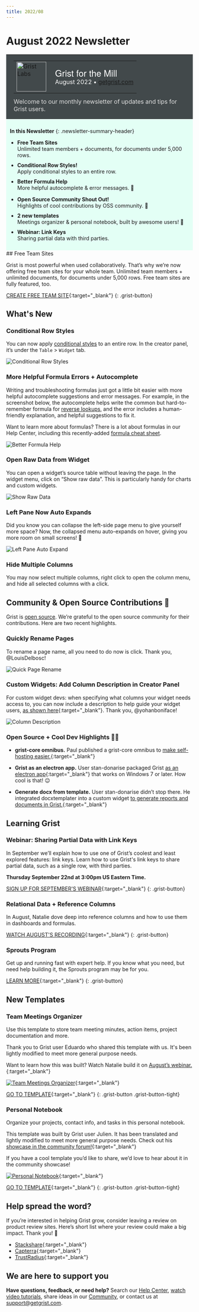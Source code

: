 ```yaml
---
title: 2022/08
---
```


# August 2022 Newsletter

<style>
  /* restore some poorly overridden defaults */
  .newsletter-header .table {
    background-color: initial;
    border: initial;
  }
  .newsletter-header .table > tbody > tr > td {
    padding: initial;
    border: initial;
    vertical-align: initial;
  }
  .newsletter-header img.header-img {
    padding: initial;
    max-width: initial;
    display: initial;
    padding: initial;
    line-height: initial;
    background-color: initial;
    border: initial;
    border-radius: initial;
    margin: initial;
  }

  /* copy newsletter styles, with a prefix for sufficient specificity */
  .newsletter-header .header {
    border: none;
    padding: 0;
    margin: 0;
  }
  .newsletter-header table > tbody > tr > td.header-image {
    width: 80px;
    padding-right: 16px;
  }
  .newsletter-header table > tbody > tr > td.header-text {
    background-color: #42494B;
    padding: 16px 20px;
  }
  .newsletter-header table.header-top {
    border: none;
    padding: 0;
    margin: 0;
    width: 100%;
  }
  .header-title {
    font-family: Helvetica Neue, Helvetica, Arial, sans-serif;
    font-size: 24px;
    line-height: 28px;
    color: #FFFFFF;
  }
  .header-month {
    color: #FFFFFF;
  }
  .header-welcome {
    margin-top: 12px;
    color: #FFFFFF;
  }
  .newsletter-summary {
    background-color: #e3fff5;
    margin: 0;
    padding: 10px;
  }
  .newsletter-summary-header {
    text-align: center;
    padding-bottom: 10px;
    border-bottom: 1px solid lightgrey;
  }
  .newsletter-summary ul {
    padding-left: 20px;
  }
  .newsletter-summary li {
    margin-bottom: 10px;
  }
  .newsletter-summary li p {
    margin: 0px
  }
</style>
<div class="newsletter-header">
<table class="header" cellpadding="0" cellspacing="0" border="0"><tr>
  <td class="header-text">
    <table class="header-top"><tr>
      <td class="header-image">
        <a href="https://www.getgrist.com">
          <img class="header-img" src="/images/newsletters/grist-labs.png" width="80" height="80" alt="Grist Labs" border="0">
        </a>
      </td>
      <td class="header-top-text">
        <div class="header-title">Grist for the Mill</div>
        <div class="header-month">August 2022
          &#8226; <a href="https://www.getgrist.com/">getgrist.com</a></div>
      </td>
    </tr></table>
    <div class="header-welcome" style="color: #e0e0e0;">
      Welcome to our monthly newsletter of updates and tips for Grist users.
    </div>
  </td>
</tr></table>
</div>
<div class="newsletter-summary row" markdown="1">

**In this Newsletter**
{: .newsletter-summary-header}

<div class="col-md-6" markdown="1">

* **Free Team Sites**

    Unlimited team members + documents, for documents under 5,000 rows.

* **Conditional Row Styles!**

    Apply conditional styles to an entire row.

* **Better Formula Help**

    More helpful autocomplete & error messages. 💪        

</div>

<div class="col-md-6" markdown="1">

* **Open Source Community Shout Out!**

    Highlights of cool contributions by OSS community. 🙏 

* **2 new templates**

    Meetings organizer & personal notebook, built by awesome users! 🎉

* **Webinar: Link Keys**

    Sharing partial data with third parties.      

</div>

</div>
## Free Team Sites

Grist is most powerful when used collaboratively. That’s why we’re now offering free team sites for your whole team. Unlimited team members + unlimited documents, for documents under 5,000 rows.  Free team sites are fully featured, too.

[CREATE FREE TEAM SITE](https://docs.getgrist.com/billing/create-team?planType=teamFree){:target="\_blank"}
{: .grist-button}

## What's New

### Conditional Row Styles

You can now apply [conditional styles](../conditional-formatting.md) to an entire row. In the creator panel, it’s under the `Table` > `Widget` tab. 

![Conditional Row Styles](../images/newsletters/2022-08/conditional-row.png)

### More Helpful Formula Errors + Autocomplete

Writing and troubleshooting formulas just got a little bit easier with more helpful autocomplete suggestions and error messages. For example, in the screenshot below, the autocomplete helps write the common but hard-to-remember formula for [reverse lookups](../references-lookups.md#reverse-lookups), and the error includes a human-friendly explanation, and helpful suggestions to fix it.

Want to learn more about formulas? There is a lot about formulas in our Help Center, including this recently-added [formula cheat sheet](../formula-cheat-sheet.md).

![Better Formula Help](../images/newsletters/2022-08/better-formula-help.png)

### Open Raw Data from Widget

You can open a widget’s source table without leaving the page. In the widget menu, click on “Show raw data”. This is particularly handy for charts and custom widgets.

![Show Raw Data](../images/newsletters/2022-08/show-raw-data.png)

### Left Pane Now Auto Expands

Did you know you can collapse the left-side page menu to give yourself more space? Now, the collapsed menu auto-expands on hover, giving you more room on small screens! 🎉

![Left Pane Auto Expand](../images/newsletters/2022-08/auto-expand.gif)

### Hide Multiple Columns

You may now select multiple columns, right click to open the column menu, and hide all selected columns with a click.

## Community & Open Source Contributions 🙏

Grist is [open source](https://github.com/gristlabs/grist-core). We’re grateful to the open source community for their contributions. Here are two recent highlights.

### Quickly Rename Pages

To rename a page name, all you need to do now is click. Thank you, @LouisDelbosc!

![Quick Page Rename](../images/newsletters/2022-08/rename-page.gif)

### Custom Widgets: Add Column Description in Creator Panel

For custom widget devs: when specifying what columns your widget needs access to, you can now include a description to help guide your widget users, [as shown here](https://github.com/gristlabs/grist-core/pull/255#issue-1347880878){:target="\_blank"}. Thank you, @yohanboniface!

![Column Description](../images/newsletters/2022-08/column-description.png)

### Open Source + Cool Dev Highlights 👩‍💻

* **grist-core omnibus.** Paul published a grist-core omnibus to [make self-hosting easier.](https://community.getgrist.com/t/making-grist-easier-to-self-host/1325){:target="\_blank"}

* **Grist as an electron app.** User stan-donarise packaged Grist [as an electron app](https://community.getgrist.com/t/packaging-grist-as-an-electron-app/1233){:target="\_blank"} that works on Windows 7 or later. How cool is that! 😉 

* **Generate docx from template.** User stan-donarise didn’t stop there. He integrated docxtemplater into a custom widget [to generate reports and documents in Grist.](https://community.getgrist.com/t/generate-docx-from-template-custom-widget/1336/){:target="\_blank"}

## Learning Grist

### Webinar: Sharing Partial Data with Link Keys

In September we’ll explain how to use one of Grist’s coolest and least explored features: link keys. Learn how to use Grist's link keys to share partial data, such as a single row, with third parties.

**Thursday September 22nd at 3:00pm US Eastern Time.**

[SIGN UP FOR SEPTEMBER'S WEBINAR](https://www.getgrist.com/learn-grist-webinar/){:target="\_blank"}
{: .grist-button}

### Relational Data + Reference Columns

In August, Natalie dove deep into reference columns and how to use them in dashboards and formulas.

[WATCH AUGUST'S RECORDING](https://www.youtube.com/watch?v=_lm0oqKKeuw){:target="\_blank"}
{: .grist-button}

### Sprouts Program

Get up and running fast with expert help. If you know what you need, but need help building it, the Sprouts program may be for you.

[LEARN MORE](https://www.getgrist.com/sprouts-program/){:target="\_blank"}
{: .grist-button}

## New Templates

### Team Meetings Organizer

Use this template to store team meeting minutes, action items, project documentation and more. 

Thank you to Grist user Eduardo who shared this template with us. It's been lightly modified to meet more general purpose needs. 

Want to learn how this was built? Watch Natalie build it on [August’s webinar.](https://www.youtube.com/watch?v=_lm0oqKKeuw){:target="\_blank"}

[![Team Meetings Organizer](../images/newsletters/2022-08/meeting-notes.png)](https://templates.getgrist.com/4vTwsstWA6uQ/Team-Meetings-Organizer){:target="\_blank"}

[GO TO TEMPLATE](https://templates.getgrist.com/4vTwsstWA6uQ/Team-Meetings-Organizer){:target="\_blank"}
{: .grist-button .grist-button-tight}

### Personal Notebook

Organize your projects, contact info, and tasks in this personal notebook. 

This template was built by Grist user Julien. It has been translated and lightly modified to meet more general purpose needs. Check out his [showcase in the community forum!](https://community.getgrist.com/t/my-use-of-grist-to-manage-my-notes-and-tasks-in-one-place/1363){:target="\_blank"}

If you have a cool template you’d like to share, we’d love to hear about it in the community showcase!

[![Personal Notebook](../images/newsletters/2022-08/personal-notebook.png)](https://templates.getgrist.com/hQHXqAQXceeQ/Personal-Notebook/){:target="\_blank"}

[GO TO TEMPLATE](https://templates.getgrist.com/hQHXqAQXceeQ/Personal-Notebook/){:target="\_blank"}
{: .grist-button .grist-button-tight}

## Help spread the word?
If you’re interested in helping Grist grow, consider leaving a review on product review sites. Here’s  short list where your review could make a big impact. Thank you! 🙏


* [Stackshare](https://stackshare.io/getgrist){:target="\_blank"}
* [Capterra](https://www.capterra.com/p/232821/Grist/){:target="\_blank"}
* [TrustRadius](https://www.trustradius.com/products/grist/){:target="\_blank"}

## We are here to support you

**Have questions, feedback, or need help?** Search our [Help Center](../index.md), [watch video
tutorials](https://www.youtube.com/channel/UCx0ioQrrC-bIrkmZ7ZULr0g/playlists), share ideas in our
[Community](https://community.getgrist.com), or contact us at <support@getgrist.com>.
